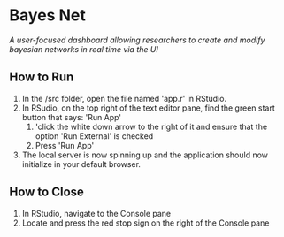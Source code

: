 # Bayes Net

*A user-focused dashboard allowing researchers to create and modify bayesian networks in real time via the UI*

## How to Run

1. In the /src folder, open the file named 'app.r' in RStudio.
2. In RSudio, on the top right of the text editor pane, find the green start button that says: 'Run App'
   1. 'click the white down arrow to the right of it and ensure that the option 'Run External' is checked
   2. Press 'Run App'
3. The local server is now spinning up and the application should now initialize in your default browser.



## How to Close

1. In RStudio, navigate to the Console pane
2. Locate and press the red stop sign on the right of the Console pane